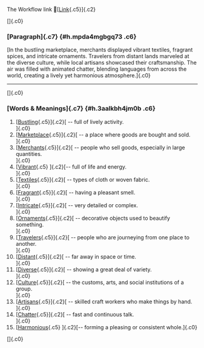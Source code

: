 The Workflow link
👏[[Link](https://www.google.com/url?q=http://www.google.com&sa=D&source=editors&ust=1760712350275158&usg=AOvVaw3OnKe5EIkzby8P6LynBDVr){.c5}]{.c2}

[]{.c0}

### [Paragraph]{.c7} {#h.mpda4mgbgq73 .c6}

[In the bustling marketplace, merchants displayed vibrant textiles,
fragrant spices, and intricate ornaments. Travelers from distant lands
marveled at the diverse culture, while local artisans showcased their
craftsmanship. The air was filled with animated chatter, blending
languages from across the world, creating a lively yet harmonious
atmosphere.]{.c0}

------------------------------------------------------------------------

[]{.c0}

### [Words & Meanings]{.c7} {#h.3aalkbh4jm0b .c6}

1.  [[Bustling](https://www.google.com/url?q=http://www.google.com&sa=D&source=editors&ust=1760712350276038&usg=AOvVaw2A_JJ116nt4yNSvgTH2pV9){.c5}]{.c2}[ --
    full of lively activity.\
    ]{.c0}
2.  [[Marketplace](https://www.google.com/url?q=http://www.google.com&sa=D&source=editors&ust=1760712350276308&usg=AOvVaw2pLvcVPMwW7rE8yTxA10V4){.c5}]{.c2}[ --
    a place where goods are bought and sold.\
    ]{.c0}
3.  [[Merchants](https://www.google.com/url?q=http://www.google.com&sa=D&source=editors&ust=1760712350276479&usg=AOvVaw0SfOLVDd18At-xYFYZJ1O5){.c5}]{.c2}[ --
    people who sell goods, especially in large quantities.\
    ]{.c0}
4.  [[Vibrant](https://www.google.com/url?q=http://www.google.com&sa=D&source=editors&ust=1760712350276649&usg=AOvVaw016cR4_Kt4sIGznz5OccVj){.c5}
    ]{.c2}[-- full of life and energy.\
    ]{.c0}
5.  [[Textiles](https://www.google.com/url?q=http://www.google.com&sa=D&source=editors&ust=1760712350276895&usg=AOvVaw2UCe7PI-9oDswj6oBtKQgI){.c5}]{.c2}[ --
    types of cloth or woven fabric.\
    ]{.c0}
6.  [[Fragrant](https://www.google.com/url?q=http://www.google.com&sa=D&source=editors&ust=1760712350277096&usg=AOvVaw0xwQ_eOwytET8TvK-eUi7d){.c5}]{.c2}[ --
    having a pleasant smell.\
    ]{.c0}
7.  [[Intricate](https://www.google.com/url?q=http://www.google.com&sa=D&source=editors&ust=1760712350277246&usg=AOvVaw0pjEaLCvFGbPoxbu63TxAB){.c5}]{.c2}[ --
    very detailed or complex.\
    ]{.c0}
8.  [[Ornaments](https://www.google.com/url?q=http://www.google.com&sa=D&source=editors&ust=1760712350277370&usg=AOvVaw3jQk_1YtJR2EGBCck_mr2t){.c5}]{.c2}[ --
    decorative objects used to beautify something.\
    ]{.c0}
9.  [[Travelers](https://www.google.com/url?q=http://www.google.com&sa=D&source=editors&ust=1760712350277511&usg=AOvVaw2hI4eyRxlUhL_BWcrV8pml){.c5}]{.c2}[ --
    people who are journeying from one place to another.\
    ]{.c0}
10. [[Distant](https://www.google.com/url?q=http://www.google.com&sa=D&source=editors&ust=1760712350277653&usg=AOvVaw0MJumz_POazHXOGBBDeHhN){.c5}]{.c2}[ --
    far away in space or time.\
    ]{.c0}
11. [[Diverse](https://www.google.com/url?q=http://www.google.com&sa=D&source=editors&ust=1760712350277814&usg=AOvVaw39l-hXOtlucO98YPtEaplm){.c5}]{.c2}[ --
    showing a great deal of variety.\
    ]{.c0}
12. [[Culture](https://www.google.com/url?q=http://www.google.com&sa=D&source=editors&ust=1760712350277957&usg=AOvVaw03JieOHiLAoqFa6EGbz9u_){.c5}]{.c2}[ --
    the customs, arts, and social institutions of a group.\
    ]{.c0}
13. [[Artisans](https://www.google.com/url?q=http://www.google.com&sa=D&source=editors&ust=1760712350278211&usg=AOvVaw2nsZmC423jHLfyqu97sLQn){.c5}]{.c2}[ --
    skilled craft workers who make things by hand.\
    ]{.c0}
14. [[Chatter](https://www.google.com/url?q=http://www.google.com&sa=D&source=editors&ust=1760712350278478&usg=AOvVaw0eL73gh4U6b8ebo_V7d4Yt){.c5}]{.c2}[ --
    fast and continuous talk.\
    ]{.c0}
15. [[Harmonious](https://www.google.com/url?q=http://www.google.com&sa=D&source=editors&ust=1760712350278614&usg=AOvVaw0umBSgypBlGk1eIxGWSFPp){.c5}
    ]{.c2}[-- forming a pleasing or consistent whole.]{.c0}

[]{.c0}
